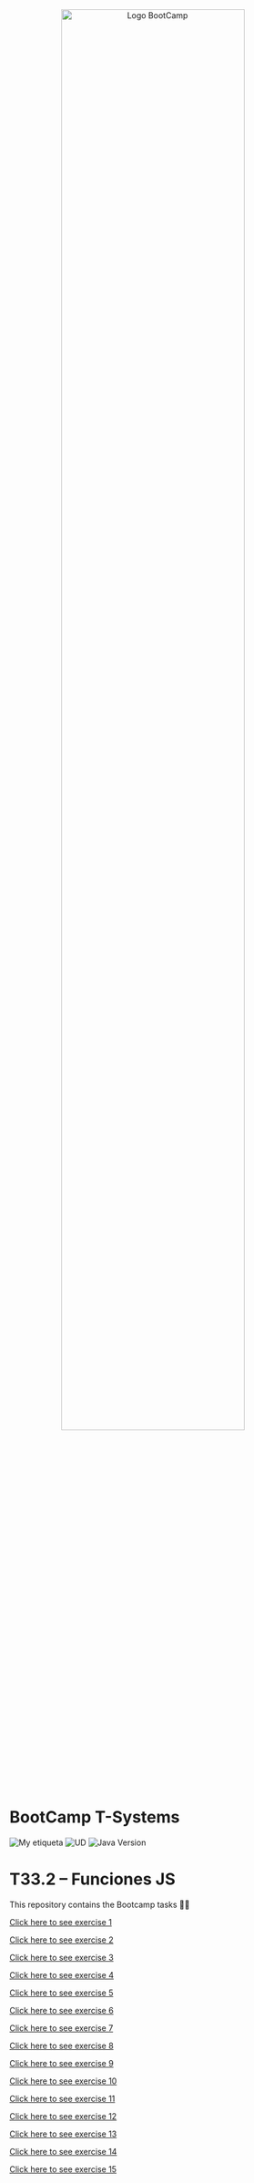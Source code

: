 <div align="center"><img width="80%"  src="https://github.com/TECHMA-Bootcamp-FullStack-Java-Angular/dmb-tsys-java-2010-ta15/blob/main/docs/logoDark.png?raw=trueg"  alt="Logo BootCamp" /></div>

# BootCamp T-Systems

![My etiqueta](https://img.shields.io/badge/David%20Maza-DiveCode%F0%9F%90%99-blue) ![UD](https://img.shields.io/badge/TA-33-orange)  ![Java Version](https://img.shields.io/badge/JavaScript-red)

# T33.2 – Funciones JS

This repository contains the Bootcamp tasks 👨‍💻
                             
[Click here to see exercise 1](https://techma-bootcamp-fullstack-java-angular.github.io/dmb-tsys-JS-2811-ta33.3/ejercicio_01/index.html)

[Click here to see exercise 2](https://techma-bootcamp-fullstack-java-angular.github.io/dmb-tsys-JS-2811-ta33.3/ejercicio_02/index.html) 

[Click here to see exercise 3](https://techma-bootcamp-fullstack-java-angular.github.io/dmb-tsys-JS-2811-ta33.3/ejercicio_03/index.html) 

[Click here to see exercise 4](https://techma-bootcamp-fullstack-java-angular.github.io/dmb-tsys-JS-2811-ta33.3/ejercicio_04/index.html) 

[Click here to see exercise 5](https://techma-bootcamp-fullstack-java-angular.github.io/dmb-tsys-JS-2811-ta33.3/ejercicio_05/index.html) 

[Click here to see exercise 6](https://techma-bootcamp-fullstack-java-angular.github.io/dmb-tsys-JS-2811-ta33.3/ejercicio_06/index.html)

[Click here to see exercise 7](https://techma-bootcamp-fullstack-java-angular.github.io/dmb-tsys-JS-2811-ta33.3/ejercicio_07/index.html) 

[Click here to see exercise 8](https://techma-bootcamp-fullstack-java-angular.github.io/dmb-tsys-JS-2811-ta33.3/ejercicio_08/index.html) 

[Click here to see exercise 9](https://techma-bootcamp-fullstack-java-angular.github.io/dmb-tsys-JS-2811-ta33.3/ejercicio_09/index.html) 

[Click here to see exercise 10](https://techma-bootcamp-fullstack-java-angular.github.io/dmb-tsys-JS-2811-ta33.3/ejercicio_10/index.html) 

[Click here to see exercise 11](https://techma-bootcamp-fullstack-java-angular.github.io/dmb-tsys-JS-2811-ta33.3/ejercicio_11/index.html) 

[Click here to see exercise 12](https://techma-bootcamp-fullstack-java-angular.github.io/dmb-tsys-JS-2811-ta33.3/ejercicio_12/index.html) 

[Click here to see exercise 13](https://techma-bootcamp-fullstack-java-angular.github.io/dmb-tsys-JS-2811-ta33.3/ejercicio_13/index.html) 

[Click here to see exercise 14](https://techma-bootcamp-fullstack-java-angular.github.io/dmb-tsys-JS-2811-ta33.3/ejercicio_14/index.html) 

[Click here to see exercise 15](https://techma-bootcamp-fullstack-java-angular.github.io/dmb-tsys-JS-2811-ta33.3/ejercicio_15/index.html) 